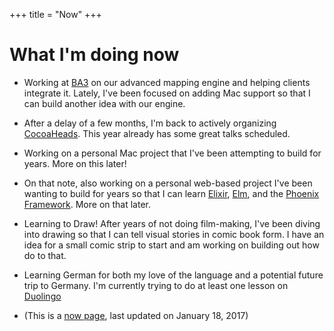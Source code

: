 +++
title = "Now"
+++

# What I'm doing now

- Working at [BA3](http://ba3.us) on our advanced mapping engine and helping clients integrate it. Lately, I've been focused on adding Mac support so that I can build another idea with our engine.

- After a delay of a few months, I'm back to actively organizing [CocoaHeads](https://meetup.com/nscoderrtp). This year already has some great talks scheduled.

- Working on a personal Mac project that I've been attempting to build for years. More on this later!

- On that note, also working on a personal web-based project I've been wanting to build for years so that I can learn [Elixir](http://elixir-lang.org), [Elm](http://elm-lang.org), and the [Phoenix Framework](http://www.phoenixframework.org). More on that later.

- Learning to Draw! After years of not doing film-making, I've been diving into drawing so that I can tell visual stories in comic book form. I have an idea for a small comic strip to start and am working on building out how do to that.

- Learning German for both my love of the language and a potential future trip to Germany. I'm currently trying to do at least one lesson on [Duolingo](http://duolingo.com)

- (This is a [now page](http://nownownow.com/about), last updated on January 18, 2017)
